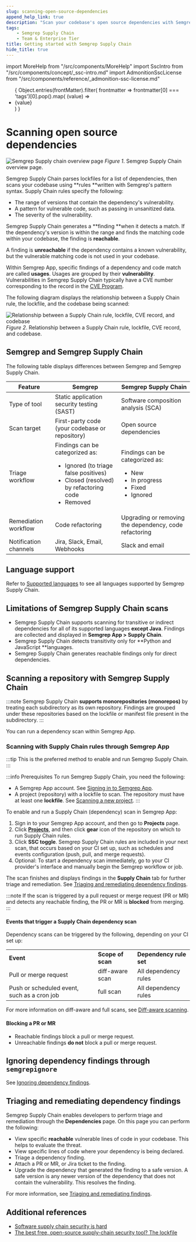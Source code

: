 ```yaml
---
slug: scanning-open-source-dependencies
append_help_link: true
description: "Scan your codebase's open source dependencies with Semgrep Supply Chain's high-signal rules that determine a vulnerability's reachability."
tags:
    - Semgrep Supply Chain
    - Team & Enterprise Tier
title: Getting started with Semgrep Supply Chain
hide_title: true
---
```


import MoreHelp from "/src/components/MoreHelp"
import SscIntro from "/src/components/concept/_ssc-intro.md"
import AdmonitionSscLicense from "/src/components/reference/_admonition-ssc-license.md"

<ul id="tag__badge-list">
{
Object.entries(frontMatter).filter(
    frontmatter => frontmatter[0] === 'tags')[0].pop().map(
    (value) => <li class='tag__badge-item'>{value}</li> )
}
</ul>

# Scanning open source dependencies

<SscIntro />

<AdmonitionSscLicense />

![Semgrep Supply chain overview page](/img/sc-overview.png)
_Figure 1_. Semgrep Supply Chain overview page.

Semgrep Supply Chain parses lockfiles for a list of dependencies, then scans your codebase using **rules **written with Semgrep's pattern syntax. Supply Chain rules specify the following:

* The range of versions that contain the dependency's vulnerability.
* A pattern for vulnerable code, such as passing in unsanitized data.
* The severity of the vulnerability.

Semgrep Supply Chain generates a **finding **when it detects a match. If the dependency's version is within the range and finds the matching code within your codebase, the finding is **reachable**.

A finding is **unreachable** if the dependency contains a known vulnerability, but the vulnerable matching code is not used in your codebase.

Within Semgrep App, specific findings of a dependency and code match are called **usages**. Usages are grouped by their **vulnerability**. Vulnerabilities in Semgrep Supply Chain typically have a CVE number corresponding to the record in the [CVE Program](https://www.cve.org/About/Overview).

The following diagram displays the relationship between a Supply Chain rule, the lockfile, and the codebase being scanned:

![Relationship between a Supply Chain rule, lockfile, CVE record, and codebase](/img/sc-reachability-analysis.png)
_Figure 2_. Relationship between a Supply Chain rule, lockfile, CVE record, and codebase.

## Semgrep and Semgrep Supply Chain

The following table displays differences between Semgrep and Semgrep Supply Chain.

<table>
<thead><tr>
   <th>Feature</th>
   <th>Semgrep</th>
   <th>Semgrep Supply Chain</th>
</tr></thead>
<tbody><tr>
   <td>Type of tool</td>
   <td>Static application security testing (SAST)</td>
   <td>Software composition analysis (SCA)</td>
  </tr>
  <tr>
   <td>Scan target
   </td>
   <td>First-party code (your codebase or repository)
   </td>
   <td>Open source dependencies 
   </td>
  </tr>
  <tr>
   <td>Triage workflow
   </td>
   <td>Findings can be categorized as:
<ul>
<li>Ignored (to triage false positives)</li>
<li>Closed (resolved) by refactoring code</li>
<li>Removed</li>
</ul>
   </td>
   <td>Findings can be categorized as:
<ul>
<li>New</li>
<li>In progress</li>
<li>Fixed</li>
<li>Ignored</li>
</ul>
   </td>
  </tr>
  <tr>
   <td>Remediation workflow
   </td>
   <td>Code refactoring
   </td>
   <td>Upgrading or removing the dependency, code refactoring
   </td>
  </tr>
  <tr>
   <td>Notification channels
   </td>
   <td>Jira, Slack, Email, Webhooks
   </td>
   <td>Slack and email
   </td>
  </tr></tbody>
</table>

## Language support

Refer to [Supported languages](/docs/supported-languages#semgrep-supply-chain) to see all languages supported by Semgrep Supply Chain.

## Limitations of Semgrep Supply Chain scans

* Semgrep Supply Chain supports scanning for transitive or indirect dependencies for all of its supported languages **except Java**. Findings are collected and displayed in **Semgrep App > Supply Chain**.
* Semgrep Supply Chain detects transitivity only for **Python and JavaScript **languages.
* Semgrep Supply Chain generates reachable findings only for direct dependencies.

## Scanning a repository with Semgrep Supply Chain

:::note
Semgrep Supply Chain **supports monorepositories (monorepos)** by treating each subdirectory as its own repository. Findings are grouped under these repositories based on the lockfile or manifest file present in the subdirectory.
:::

You can run a dependency scan within Semgrep App.

### Scanning with Supply Chain rules through Semgrep App

:::tip
This is the preferred method to enable and run Semgrep Supply Chain.
:::

:::info Prerequisites
To run Semgrep Supply Chain, you need the following:
* A Semgrep App account. See [Signing in to Semgrep App](/docs/semgrep-app/getting-started-with-semgrep-app/#signing-in-to-semgrep-app).
* A project (repository) with a lockfile to scan. The repository must have at least one **lockfile**. See [Scanning a new project](/docs/semgrep-app/getting-started-with-semgrep-app/#scanning-a-new-project).
:::

To enable and run a Supply Chain (dependency) scan in Semgrep App:

1. Sign in to your Semgrep App account, and then go to **Projects** page.
2. Click **[Projects](https://semgrep.dev/orgs/-/projects)**, and then click <i class="fa-solid fa-gear"></i> **gear** icon of the repository on which to run Supply Chain rules.
3. Click <i class="fa-solid fa-toggle-large-on"></i> **SSC toggle**. Semgrep Supply Chain rules are included in your next scan, that occurs based on your CI set up, such as schedules and events configuration (push, pull, and merge requests).
4. Optional: To start a dependency scan immediately, go to your CI provider's interface and manually begin the Semgrep workflow or job.

The scan finishes and displays findings in the **Supply Chain** tab for further triage and remediation. See [Triaging and remediating dependency findings](/docs/semgrep-sc/triaging-and-remediating-vulnerabilities).

:::note
If the scan is triggered by a pull request or merge request (PR or MR) and detects any reachable finding, the PR or MR is **blocked** from merging.
:::

#### Events that trigger a Supply Chain dependency scan

Dependency scans can be triggered by the following, depending on your CI set up:

<table>
  <tr>
   <td><strong>Event</strong>
   </td>
   <td><strong>Scope of scan</strong>
   </td>
   <td><strong>Dependency rule set</strong>
   </td>
  </tr>
  <tr>
   <td>Pull or merge request
   </td>
   <td>diff-aware scan
   </td>
   <td>All dependency rules
   </td>
  </tr>
  <tr>
   <td>Push or scheduled event, such as a cron job
   </td>
   <td>full scan
   </td>
   <td>All dependency rules
   </td>
  </tr>
</table>

For more information on diff-aware and full scans, see [Diff-aware scanning](/docs/semgrep-ci/running-semgrep-ci-with-semgrep-app/#diff-aware-scanning).

#### Blocking a PR or MR

* Reachable findings block a pull or merge request.
* Unreachable findings **do not** block a pull or merge request.

## Ignoring dependency findings through `semgrepignore`

See [Ignoring dependency findings](/docs/semgrep-sc/ignoring-lockfiles-dependencies).

## Triaging and remediating dependency findings

Semgrep Supply Chain enables developers to perform triage and remediation through the **Dependencies** page. On this page you can perform the following:

* View specific **reachable** vulnerable lines of code in your codebase. This helps to evaluate the threat.
* View specific lines of code where your dependency is being declared.
* Triage a dependency finding.
* Attach a PR or MR, or Jira ticket to the finding.
* Upgrade the dependency that generated the finding to a safe version. A safe version is any newer version of the dependency that does not contain the vulnerability. This resolves the finding.

For more information, see [Triaging and remediating findings](/docs/semgrep-sc/triaging-and-remediating-vulnerabilities).

## Additional references

* [Software supply chain security is hard](https://r2c.dev/blog/2022/software-supply-chain-security-is-hard/)
* [The best free, open-source supply-chain security tool? The lockfile](https://r2c.dev/blog/2022/the-best-free-open-source-supply-chain-tool-the-lockfile/)

<MoreHelp />
